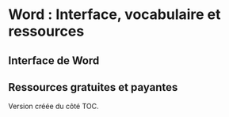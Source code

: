# Word : Interface, vocabulaire et ressources

## Interface de Word

## Ressources gratuites et payantes

Version créée du côté TOC.